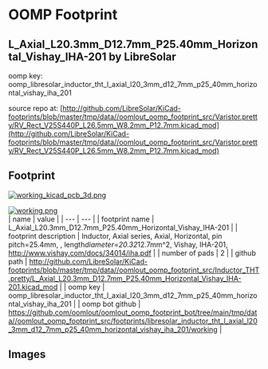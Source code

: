 # OOMP Footprint  
## L_Axial_L20.3mm_D12.7mm_P25.40mm_Horizontal_Vishay_IHA-201  by LibreSolar  
  
oomp key: oomp_libresolar_inductor_tht_l_axial_l20_3mm_d12_7mm_p25_40mm_horizontal_vishay_iha_201  
  
source repo at: [http://github.com/LibreSolar/KiCad-footprints/blob/master/tmp/data//oomlout_oomp_footprint_src/Varistor.pretty/RV_Rect_V25S440P_L26.5mm_W8.2mm_P12.7mm.kicad_mod](http://github.com/LibreSolar/KiCad-footprints/blob/master/tmp/data//oomlout_oomp_footprint_src/Varistor.pretty/RV_Rect_V25S440P_L26.5mm_W8.2mm_P12.7mm.kicad_mod)  
## Footprint  
  
[![working_kicad_pcb_3d.png](working_kicad_pcb_3d_600.png)](working_kicad_pcb_3d.png)  
  
[![working.png](working_600.png)](working.png)  
| name | value | 
| --- | --- | 
| footprint name | L_Axial_L20.3mm_D12.7mm_P25.40mm_Horizontal_Vishay_IHA-201 | 
| footprint description | Inductor, Axial series, Axial, Horizontal, pin pitch=25.4mm, , length*diameter=20.32*12.7mm^2, Vishay, IHA-201, http://www.vishay.com/docs/34014/iha.pdf | 
| number of pads | 2 | 
| github path | http://github.com/LibreSolar/KiCad-footprints/blob/master/tmp/data//oomlout_oomp_footprint_src/Inductor_THT.pretty/L_Axial_L20.3mm_D12.7mm_P25.40mm_Horizontal_Vishay_IHA-201.kicad_mod | 
| oomp key | oomp_libresolar_inductor_tht_l_axial_l20_3mm_d12_7mm_p25_40mm_horizontal_vishay_iha_201 | 
| oomp bot github | https://github.com/oomlout/oomlout_oomp_footprint_bot/tree/main/tmp/data//oomlout_oomp_footprint_src/footprints/libresolar_inductor_tht_l_axial_l20_3mm_d12_7mm_p25_40mm_horizontal_vishay_iha_201/working | 
## Images  
